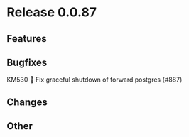 # Release 0.0.87

## Features

## Bugfixes

KM530 🐛 Fix graceful shutdown of forward postgres (#887)

## Changes

## Other

